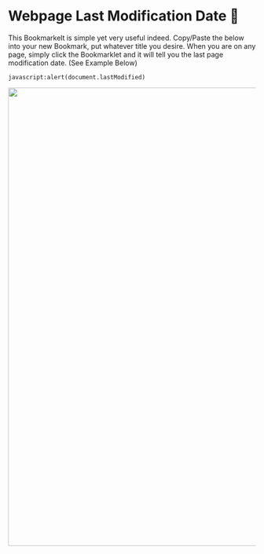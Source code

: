 # Webpage Last Modification Date 📅

This Bookmarkelt is simple yet very useful indeed.
Copy/Paste the below into your new Bookmark, put whatever title you desire.
When you are on any page, simply click the Bookmarklet and it will tell you the last page modification date. (See Example Below)

```
javascript:alert(document.lastModified)

```

<img width="933"  src="https://user-images.githubusercontent.com/104733166/172430463-fa00d797-c4b1-42b3-a8b5-0dfdfc59cced.png">
